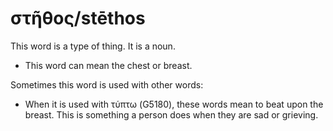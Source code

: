 # στῆθος/stēthos
This word is a type of thing. It is a noun.

* This word can mean the chest or breast.

Sometimes this word is used with other words:

* When it is used with τύπτω (G5180), these words mean to beat upon the breast. This is something a person does when they are sad or grieving.
